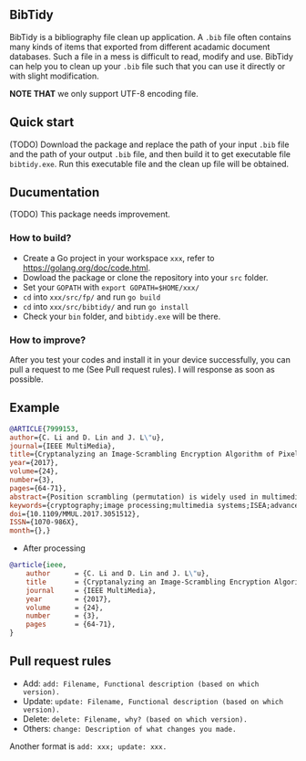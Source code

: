 ## BibTidy
BibTidy is a bibliography file clean up application. A `.bib` file often contains many kinds of items that exported from different acadamic document databases. Such a file in a mess is difficult to read, modify and use. BibTidy can help you to clean up your `.bib` file such that you can use it directly or with slight modification.

**NOTE THAT** we only support UTF-8 encoding file.

## Quick start
(TODO) Download the package and replace the path of your input `.bib` file and the path of your output `.bib` file, and then build it to get executable file `bibtidy.exe`. Run this executable file and the clean up file will be obtained.

## Ducumentation
(TODO) This package needs improvement.

### How to build?
- Create a Go project in your workspace `xxx`, refer to https://golang.org/doc/code.html.
- Dowload the package or clone the repository into your `src` folder.
- Set your `GOPATH` with `export GOPATH=$HOME/xxx/`
- `cd` into `xxx/src/fp/` and run `go build`
- `cd` into `xxx/src/bibtidy/` and run `go install`
- Check your `bin` folder, and `bibtidy.exe` will be there.

### How to improve?
After you test your codes and install it in your device successfully, you can pull a request to me (See Pull request rules). I will response as soon as possible.

## Example

```bib
@ARTICLE{7999153, 
author={C. Li and D. Lin and J. L\"u}, 
journal={IEEE MultiMedia}, 
title={Cryptanalyzing an Image-Scrambling Encryption Algorithm of Pixel Bits}, 
year={2017}, 
volume={24}, 
number={3}, 
pages={64-71}, 
abstract={Position scrambling (permutation) is widely used in multimedia encryption schemes and some international encryption standards, such as the Data Encryption Standard and the Advanced Encryption Standard. In this article, the authors re-evaluate the security of a typical image-scrambling encryption algorithm (ISEA). Using the internal correlation remaining in the cipher image, they disclose important visual information of the corresponding plain image in a ciphertext-only attack scenario. Furthermore, they found that the real scrambling domain - the position-scrambling scope of ISEA's scrambled elements - can be used to support an efficient known or chosen-plaintext attack on it. Detailed experimental results have verified these points and demonstrate that some advanced multimedia processing techniques can facilitate the cryptanalysis of multimedia encryption algorithms.}, 
keywords={cryptography;image processing;multimedia systems;ISEA;advanced encryption standard;chosen-plaintext attack;cipher image;ciphertext-only attack scenario;cryptanalysis;data encryption standard;image-scrambling encryption algorithm security;internal correlation;international encryption standards;multimedia encryption schemes;multimedia processing techniques;permutation;pixel bits;position scrambling;position-scrambling scope;visual information;Algorithm design and analysis;Ciphers;Cryptography;Encryption;Image processing;Mathematical model;Multimedia communication;Visualization;ciphertext-only attack;cryptanalysis;cryptography;graphics;image encryption;known-plaintext attack;multimedia;security;template matching}, 
doi={10.1109/MMUL.2017.3051512}, 
ISSN={1070-986X}, 
month={},}
```
- After processing

```bib
@article{ieee,
	author		= {C. Li and D. Lin and J. L\"u},
	title		= {Cryptanalyzing an Image-Scrambling Encryption Algorithm of Pixel Bits},
	journal		= {IEEE MultiMedia},
	year		= {2017},
	volume		= {24},
	number		= {3},
	pages		= {64-71},
}
```

## Pull request rules

- Add:     `add: Filename, Functional description (based on which version).`
- Update:  `update: Filename, Functional description (based on which version).`
- Delete:  `delete: Filename, why? (based on which version).`
- Others:  `change: Description of what changes you made.`

Another format is `add: xxx; update: xxx.`
